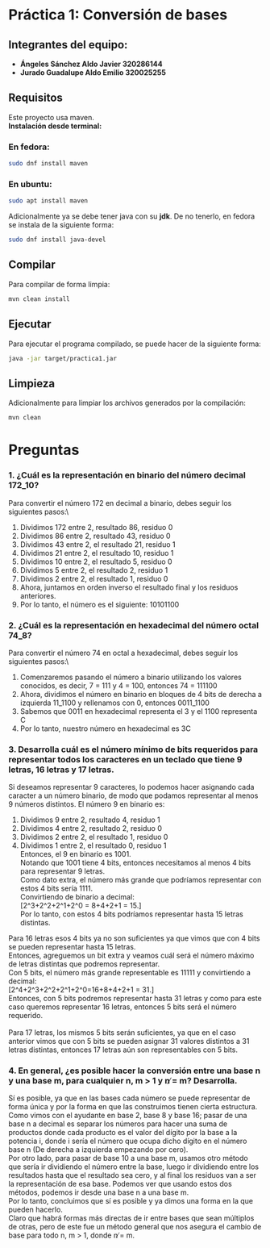# Práctica 1: Conversión de bases

## Integrantes del equipo:

- **Ángeles Sánchez Aldo Javier 320286144**
- **Jurado Guadalupe Aldo Emilio 320025255**

## Requisitos

Este proyecto usa maven. <br>
**Instalación desde terminal:**

### En fedora:

```bash
sudo dnf install maven
```

### En ubuntu:

```bash
sudo apt install maven
```

Adicionalmente ya se debe tener java con su **jdk**.
De no tenerlo, en fedora se instala de la siguiente forma:

```bash
sudo dnf install java-devel

```

## Compilar

Para compilar de forma limpia:

```bash
mvn clean install
```
## Ejecutar
Para ejecutar el programa compilado, se puede hacer de la siguiente forma:

```bash
java -jar target/practica1.jar
```

## Limpieza

Adicionalmente para limpiar los archivos generados por la compilación:

```bash
mvn clean
```

# Preguntas

### 1. ¿Cuál es la representación en binario del número decimal 172_10?
Para convertir el número 172 en decimal a binario, debes seguir los siguientes pasos:\\
1. Dividimos 172 entre 2, resultado 86, residuo 0
2. Dividimos 86 entre 2, resultado 43, residuo 0
3. Dividimos 43 entre 2, el resultado 21, residuo 1
4. Dividimos 21 entre 2, el resultado 10, residuo 1
5. Dividimos 10 entre 2, el resultado 5, residuo 0
6. Dividimos 5 entre 2, el resultado 2, residuo 1
7. Dividimos 2 entre 2, el resultado 1, residuo 0 
8. Ahora, juntamos en orden inverso el resultado final y los residuos anteriores. 
9. Por lo tanto, el número es el siguiente: 10101100
    
### 2. ¿Cuál es la representación en hexadecimal del número octal 74_8?
Para convertir el número 74 en octal a hexadecimal, debes seguir los siguientes pasos:\\
1. Comenzaremos pasando el número a binario utilizando los valores conocidos, es decir, 7 = 111 y 4 = 100, entonces 74 = 111100
2. Ahora, dividimos el número en binario en bloques de 4 bits de derecha a izquierda 11_1100 y rellenamos con 0, entonces 0011_1100
3. Sabemos que 0011 en hexadecimal representa el 3 y el 1100 representa C
4. Por lo tanto, nuestro número en hexadecimal es 3C

### 3. Desarrolla cuál es el número mínimo de bits requeridos para representar todos los caracteres en un teclado que tiene 9 letras, 16 letras y 17 letras.
Si deseamos representar 9 caracteres, lo podemos hacer asignando cada caracter a un número binario, de modo que podamos representar al menos 9 números distintos.
El número 9 en binario es:
1. Dividimos 9 entre 2, resultado 4, residuo 1
2. Dividimos 4 entre 2, resultado 2, residuo 0
3. Dividimos 2 entre 2, el resultado 1, residuo 0
4. Dividimos 1 entre 2, el resultado 0, residuo 1 <br>
Entonces, el 9 en binario es 1001.<br>
Notando que 1001 tiene 4 bits, entonces necesitamos al menos 4 bits para representar 9 letras.<br>
Como dato extra, el número más grande que podríamos representar con estos 4 bits sería 1111.<br>
Convirtiendo de binario a decimal:<br>
\[2^3+2^2+2^1+2^0 = 8+4+2+1 = 15.\]<br>
Por lo tanto, con estos 4 bits podríamos representar hasta 15 letras distintas.

Para 16 letras esos 4 bits ya no son suficientes ya que vimos que con 4 bits se pueden representar hasta 15 letras.<br>
Entonces, agreguemos un bit extra y veamos cuál será el número máximo de letras distintas que podremos representar.<br>
Con 5 bits, el número más grande representable es 11111 y convirtiendo a decimal:<br>
\[2^4+2^3+2^2+2^1+2^0=16+8+4+2+1 = 31.\]<br>
Entonces, con 5 bits podremos representar hasta 31 letras y como para este caso queremos representar 16 letras, entonces 5 bits será el número requerido.<br>
<br>
Para 17 letras, los mismos 5 bits serán suficientes, ya que en el caso anterior vimos que con 5 bits se pueden asignar 31 valores distintos a 31 letras distintas, entonces 17 letras aún son representables con 5 bits.<br>

### 4. En general, ¿es posible hacer la conversión entre una base n y una base m, para cualquier n, m > 1 y n ̸= m? Desarrolla.
Sí es posible, ya que en las bases cada número se puede representar de forma única y por la forma en que las construimos tienen cierta estructura.<br>
Como vimos con el ayudante en base 2, base 8 y base 16; pasar de una base n a decimal es separar los números para hacer una suma de productos donde cada producto es el valor del dígito por la base a la potencia i, donde i sería el número que ocupa dicho dígito en el número base n (De derecha a izquierda empezando por cero).<br>
Por otro lado, para pasar de base 10 a una base m, usamos otro método que sería ir dividiendo el número entre la base, luego ir dividiendo entre los resultados hasta que el resultado sea cero, y al final los residuos van a ser la representación de esa base.
Podemos ver que usando estos dos métodos, podemos ir desde una base n a una base m.<br>
Por lo tanto, concluimos que sí es posible y ya dimos una forma en la que pueden hacerlo.<br>
Claro que habrá formas más directas de ir entre bases que sean múltiplos de otras, pero de este fue un método general que nos asegura el cambio de base para todo n, m > 1, donde n ̸= m.


